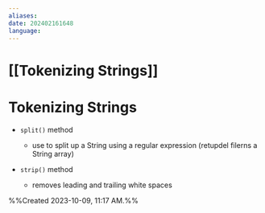 ```yaml
---
aliases:
date: 202402161648
language: 
---
```

# [[Tokenizing Strings]]
# Tokenizing Strings
- `split()` method
	- use to split up a String using a regular expression (retupdel filerns a String array)

- `strip()` method
	- removes leading and trailing white spaces







%%Created 2023-10-09, 11:17 AM.%%
